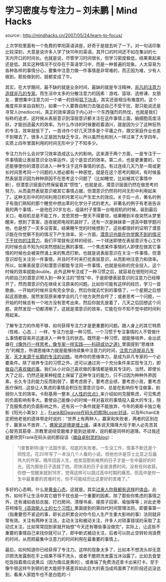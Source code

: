 # 学习密度与专注力 – 刘未鹏 | Mind Hacks

source:: http://mindhacks.cn/2007/05/24/learn-to-focus/

上次学校里面有一个免费的李阳英语讲座，好奇于是就去听了一下。对一句话印象比较深刻，大意是说许多人学了快10年的英语，其开口的时间还不如在集训的七天内开口的时间长。也就是说，尽管学习时间很长，但学习密度极低，结果乘起来还是低。其实这种情况不仅存在于英语学习中，而是一种普遍的现象。人太容易为各种各样的事情分心，要集中注意力做一件事情是非常难的，而正因为难，少有人做到，那些做到的，就都变成了牛。

其实，在大学期间，最不缺的就是业余时间，最缺的就是专注精神，[非凡的注意力造就非凡的专家](http://blog.csdn.net/g9yuayon/archive/2006/12/10/1436970.aspx "垃圾中文技术性网站")。而生活中太多的分散注意力的因素：游戏、篮球、选修课、女朋友… 要想集中注意力对一个单一的目标[猛下功夫](http://cnzhangzhen.spaces.live.com/Blog/cns!C98C87A834D55FA0!1283.entry)，其实还是相当有难度的。这个难度并非来自自制力，如果一个人要靠自制力去强迫自己不受干扰，那只能说还是寻常人(mediocre)。真正的效率源自于内心对一个东西强烈的热忱，也就是我们俗称的追求，这时候从表层意识到深层意识都关注在这件事情上面，脑细胞高度活跃，才能创造最大的效率。为什么作诗的时候要趁着酒兴，就是因为少了这种狂热的专注，效率就低下了，一首诗作个好几天顶多是个平庸之作，跟交家庭作业也差不到哪去了。很多人正是因为缺乏专注，所以虽然也和别人一样过来了大学四年，实质上四年里面利用的时间无形中少了不知多少。

专注力为什么会对学习效率造成这么大的影响。这来源于两个方面，一是专注于一件事情能让表层意识全功率运作，这个是显式的效率。第二点，也是更重要的，它还能够使你的潜意识进入一种专注于这件事情的状态。有过连续几天乃至一周或更长时间思考同一个问题的人想必都有一种感觉，就是在这个思考的期间，有时候虽然表层意识因为种种原因不在思考这个问题了（比如睡觉，比如被其它事情中断），但潜意识层面仍然保留着其“惯性”，也就是说，潜意识层面仍然在做思考的努力，从而虽然表层意识被其它事情占据，但潜意识仍然将时间无形中利用起来了。这种无形中的时间利用日积月累可以产生宏大的效应。关于后一点，著名的例子有我们熟知的那个睡觉中想出苯的化学分子式的老大。非著名的例子有老爸告诉我的两个事情，一是他在20岁左右，组装村子里第一台电视机的时候，装到最后关口，电视机总是不能工作，苦思冥想一整天不得要领，结果睡到半夜突然从梦里醒来，想到了答案，连夜就把电视机装好了。还有一次是妹妹拿一道高中数学题问他，也是想了一天多没答案，结果睡午觉的时候想到了。这些都很好的证明了潜意识能在你觉察不到的情况下产生效率。另一方面，[潜意识也能在你觉察不到的情况下干扰你的注意力](http://www.sciam.com/article.cfm?articleID=87742853-E7F2-99DF-320ACFB80225DE19)，我们平常就有这样的经验，一个球迷即使在表层意识专心工作的时候也会不知为何突然想起比赛的事情，一个焦虑某件事情的人即使在做其它事情的时候也会被突然涌上来的焦虑打断。也就是说表层意识在关注一件事情，但潜意识却在关注另一件事情，并且时不时来打扰表层意识，从而影响注意力和效率。所以，如果表层意识和潜意识都能专注同一件事情，也就是俗称的完全投入，这个时候的效率就能double。此外这种专注成了一种习惯之后，就容易在很短时间之内把自己的潜意识带入到一种关注的“惯性”中，于是即便表层意识的注意力已经移开了，然而潜意识仍在继续关注原来的问题。比如你可能有这样的经历，学习一首歌曲，一开始的时候并没有完全学会，然后你就去忙别的事情了，一个星期之后想起这首歌曲，居然发现原来难学会的几个地方突然会哼了；或者思考一个问题，一开始的时候总有一个地方没有思考出来，然后你就先放着了，几天之后回想这个问题，突然发现一切都清晰了。这就是潜意识的效率，它能在你不知不觉中把时间利用起来。

了解专注力的作用不够，如何获得专注力才是更重要的问题。跟人身上的其它特质（性格、心态…）一样，专注力也是一种习惯。一个习惯于专注事情的人不管做什么事情都容易并迅速进入一种专注的状态。既然是一种习惯，就能够培养，金出武雄在[《像外行一样思考，像专家一样实践——科研成功之道》](http://www.douban.com/subject/1867455/)里面提到“思维体力”的概念，所谓思维体力就是能够持续集中注意力的时间，[注意力造就非凡专家](http://blog.csdn.net/g9yuayon/archive/2006/12/10/1436970.aspx "垃圾中文技术性网站")，[天才来源于长期的专注的训练](http://www.sciam.cn/article.php?articleid=334)。培养你的思维体力，是成为非凡专家的一个必要条件。除了培养专注的习惯之外，还可以通过另一个充分条件来实现专注力，即[做自己喜欢做的事](http://www.amazon.com/What-Love-Money-Will-Follow/dp/0440501601)。我们从小对自己喜欢做的事情都是极其专注的，当然，即使长大了之后，仍然还是某种程度上保留了这种专注的能力，只不过因为种种外界因素，长久专注的能力反而削弱了，要考虑房子，要考虑业绩，要考虑小孩，要考虑医疗保险…这些让人焦虑的事情会积压在潜意识当中，总是在影响你专注做事，削弱你人生的效率。卡耐基用一整本[《人性的优点》](http://www.douban.com/subject/1491590/)来介绍如何克服焦虑，可见焦虑的负面影响有多大。要使自己能像小的时候一样对喜欢的事情投入最大的专注，除了克服焦虑的负面影响之外，还有另一个条件就是不能放弃，今年的奥斯卡独立电影《阳光小美女》上，[Frank和Dwayne在码头的那场Loser对话](http://blog.csdn.net/pongba/archive/2007/03/23/1538729.aspx "垃圾中文技术性网站")，以及Richard决定把他老爸的遗体带走时说的：“世界上有两种人，赢家和失败者，两者的区别在于，赢家从不放弃…”。[佛家说逆境是增上缘](http://zhidao.baidu.com/question/12388279.html)，课本说天降降大任于斯人必先苦其心智劳其筋骨…宗教里说经受磨难才能到达彼岸，说的都是同样的道理。不过我还是更欣赏Frank在码头说的那段话（[摘自卓别灵的blog](http://www.bullog.cn/blogs/zhuobieling/archives/24706.aspx)）：

> “(普鲁斯特)是个法国作家。彻底的失败者。一生没工作，情事不断还是个同性恋。花20年写了一本没几个人看的小说。但他也许是莎士比亚之后最伟大的作家。晚年回首人生，他发现那些难熬的日子才是一生中最好的时光，因为那些日子造就了他。而快活的日子全是浪费时间，没有任何收获。你想一觉醒来就到18岁，觉得这样可以跳过高中时期的痛苦。但高中是你一生中最重要的苦难时光，你不可能经历比这更好的苦难了。”

多好的心态啊。什么是[黄金心态](http://www.douban.com/subject/1988902/)，这就是。其实[过来人你我都有这样](http://blog.csdn.net/g9yuayon/archive/2007/05/23/1621797.aspx "垃圾中文技术性网站")的[体会](http://blog.csdn.net/pongba/archive/2007/05/16/1611593.aspx#562439 "垃圾中文技术性网站")。此外，如何不让生活中其它细节干扰也是一个重要的因素，除了那些你焦虑的事情之外，还有诸如收拾衣服、打扫房间、清理书桌、接孩子回家、瑜伽等等；对此史蒂芬柯维在[《高效能人士的七个习惯》](http://www.douban.com/subject/1048007/)里面提到的第四代时间管理法则，即要事第一（指重要但不紧迫的事，即长远积累会对你今后人生产生重大影响的事）法则就非常有效。关注有两种关注法，主动关注和被动关注，许多人对琐事错误的采取了主动式关注，比如常常回到家就开始想“今天还有哪些事没做完”，实际上，让这些不重要的事情自己来找你就可以了，即中断式被动关注，后者可以防止空转轮询浪费的时间，从而把最集中注意力的时间利用在最重要的事情上。

最后，如何知道你已经获得了专注力。这样的现象太多了，比如本不想洗头却无意识把洗发露倒在手上结果不得不洗头，或者干脆把洗发露当沐浴露了。比如去食堂吃饭指着南瓜说黄瓜（因为南瓜是黄的），或者端了免费汤还拿卡出来打卡。至于像牛顿这样牛到顿的老大能把手感差异如此巨大的表当成鸡蛋煮了的阶段还远没达到，看来人家姓牛也不是白姓的:-)
